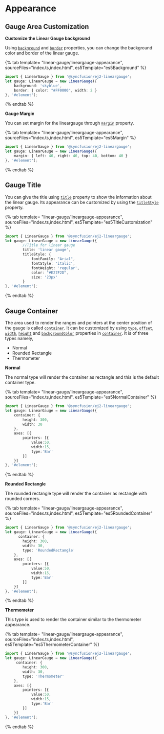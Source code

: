 
# Appearance

## Gauge Area Customization

<!-- markdownlint-disable MD036 -->

**Customize the Linear Gauge background**

Using [`background`](../api/linear-gauge/linearGaugeModel/#background-string) and
[`border`](../api/linear-gauge/linearGaugeModel/#border-bordermodel) properties, you can change the background color and border of the linear gauge.

{% tab template= "linear-gauge/lineargauge-appearance", sourceFiles="index.ts,index.html", es5Template="es5Background" %}

```typescript
import { LinearGauge } from '@syncfusion/ej2-lineargauge';
let gauge: LinearGauge = new LinearGauge({
    background: 'skyblue',
    border: { color: "#FF0000", width: 2 }
}, '#element');

```

{% endtab %}

**Gauge Margin**

You can set margin for the lineargauge through [`margin`](../api/linear-gauge/marginModel) property.

{% tab template= "linear-gauge/lineargauge-appearance", sourceFiles="index.ts,index.html", es5Template="es5Margin" %}

```typescript
import { LinearGauge } from '@syncfusion/ej2-lineargauge';
let gauge: LinearGauge = new LinearGauge({
    margin: { left: 40, right: 40, top: 40, bottom: 40 }
}, '#element');

```

{% endtab %}

## Gauge Title

You can give the title using [`title`](../api/linear-gauge/linearGaugeModel/#title-string) property to show the information about the linear gauge. Its appearance can be customized by using the [`titleStyle`](../api/linear-gauge/linearGaugeModel/#titlestyle-fontmodel) property.

{% tab template= "linear-gauge/lineargauge-appearance", sourceFiles="index.ts,index.html", es5Template="es5TitleCustomization" %}

```typescript
import { LinearGauge } from '@syncfusion/ej2-lineargauge';
let gauge: LinearGauge = new LinearGauge({
        //Title for linear gauge
        title: 'linear gauge',
        titleStyle: {
            fontFamily: "Arial",
            fontStyle: 'italic',
            fontWeight: 'regular',
            color: "#E27F2D",
            size: '23px'
        }
}, '#element');

```

{% endtab %}

## Gauge Container

The area used to render the ranges and pointers at the center position of the gauge is called [`container`](../api/linear-gauge/containerModel). It can be customized by using [`type`](../api/linear-gauge/containerModel/#type-string), [`offset`](../api/linear-gauge/containerModel/#offset-number), [`width`](../api/linear-gauge/containerModel/#width-number), [`height`](../api/linear-gauge/containerModel/#height-number) and [`backgroundColor`](../api/linear-gauge/containerModel/#backgroundcolor-string) properties in [`container`](../api/linear-gauge/containerModel). It is of three types namely,

* Normal
* Rounded Rectangle
* Thermometer

**Normal**

The normal type will render the container as rectangle and this is the default container type.

{% tab template= "linear-gauge/lineargauge-appearance", sourceFiles="index.ts,index.html", es5Template="es5NormalContainer" %}

```typescript
import { LinearGauge } from '@syncfusion/ej2-lineargauge';
let gauge: LinearGauge = new LinearGauge({
    container: {
        height: 300,
        width: 30
    },
    axes: [{
        pointers: [{
            value:50,
            width:15,
            type:'Bar'
        }]
    }]
}, '#element');

```

{% endtab %}

**Rounded Rectangle**

The rounded rectangle type will render the container as rectangle with rounded corners.

{% tab template= "linear-gauge/lineargauge-appearance", sourceFiles="index.ts,index.html", es5Template="es5RoundedContainer" %}

```typescript
import { LinearGauge } from '@syncfusion/ej2-lineargauge';
let gauge: LinearGauge = new LinearGauge({
      container: {
        height: 300,
        width: 30,
        type: 'RoundedRectangle'
    },
    axes: [{
        pointers: [{
            value:50,
            width:15,
            type:'Bar'
        }]
    }]
}, '#element');

```

{% endtab %}

**Thermometer**

This type is used to render the container similar to the thermometer appearance.

{% tab template= "linear-gauge/lineargauge-appearance", sourceFiles="index.ts,index.html", es5Template="es5ThermometerContainer" %}

```typescript
import { LinearGauge } from '@syncfusion/ej2-lineargauge';
let gauge: LinearGauge = new LinearGauge({
     container: {
        height: 300,
        width: 30,
        type: 'Thermometer'
    },
    axes: [{
        pointers: [{
            value:50,
            width:15,
            type:'Bar'
        }]
    }]
}, '#element');

```

{% endtab %}